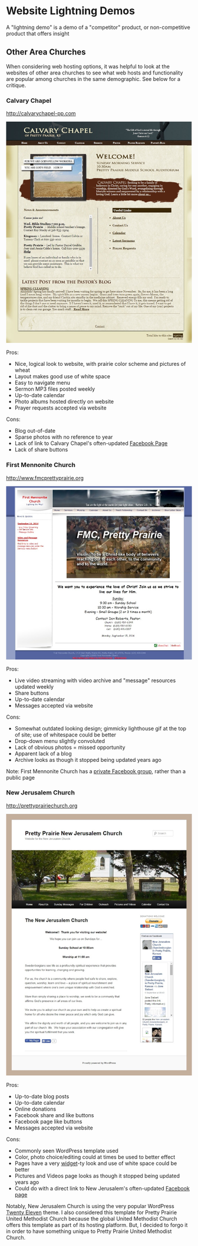 # Website Lightning Demos

A "lightning demo" is a demo of a "competitor" product, or non-competitive product that offers insight

## Other Area Churches

When considering web hosting options, it was helpful to look at the websites of other area churches to see what web hosts and functionality are popular among churches in the same demographic. See below for a critique. 

### Calvary Chapel

http://calvarychapel-pp.com

[![](lightning-demos/calvary-chapel.jpg)](http://calvarychapel-pp.com)

Pros:
* Nice, logical look to website, with prairie color scheme and pictures of wheat
* Layout makes good use of white space
* Easy to navigate menu
* Sermon MP3 files posted weekly
* Up-to-date calendar
* Photo albums hosted directly on website
* Prayer requests accepted via website

Cons: 
* Blog out-of-date
* Sparse photos with no reference to year
* Lack of link to Calvary Chapel's often-updated [Facebook Page](https://www.facebook.com/CalvaryChapelOfPrettyPrairie)
* Lack of share buttons
 
### First Mennonite Church

http://www.fmcprettyprairie.org

[![](lightning-demos/first-mennonite-church.jpg)](http://www.fmcprettyprairie.org)

Pros:
* Live video streaming with video archive and "message" resources updated weekly
* Share buttons
* Up-to-date calendar
* Messages accepted via website

Cons: 
* Somewhat outdated looking design; gimmicky lighthouse gif at the top of site; use of whitespace could be better
* Drop-down menu slightly convoluted 
* Lack of obvious photos = missed opportunity 
* Apparent lack of a blog
* Archive looks as though it stopped being updated years ago

Note: First Mennonite Church has a [private Facebook group](https://www.facebook.com/groups/227093304023264/?fref=ts), rather than a public page

### New Jerusalem Church

http://prettyprairiechurch.org

[![](lightning-demos/new-jerusalem-church.jpg)](http://prettyprairiechurch.org)

Pros:
* Up-to-date blog posts
* Up-to-date calendar
* Online donations
* Facebook share and like buttons
* Facebook page like buttons
* Messages accepted via website

Cons: 
* Commonly seen WordPress template used
* Color, photo choice/editing could at times be used to better effect
* Pages have a very [widget](http://en.wikipedia.org/wiki/Web_widget)-ty look and use of white space could be better
* Pictures and Videos page looks as though it stopped being updated years ago
* Could do with a direct link to New Jerusalem's often-updated [Facebook page](https://www.facebook.com/newjerusalemchurchprettyprairieks)

Notably, New Jerusalem Church is using the very popular WordPress [Twenty Eleven](https://wordpress.org/themes/twentyeleven) theme. I also considered this template for Pretty Prairie United Methodist Church because the global United Methodist Church offers this template as part of its hosting platform. But, I decided to forgo it in order to have something unique to Pretty Prairie United Methodist Church. 
